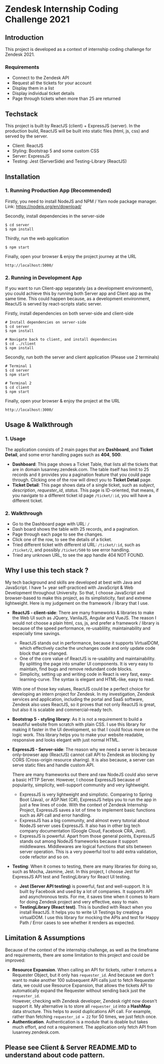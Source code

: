 # Zendesk Internship Coding Challenge 2021


## Introduction
This project is developed as a context of internship coding challenge for Zendesk 2021.
### Requirements
- Connect to the Zendesk API
- Request all the tickets for your account
- Display them in a list
- Display individual ticket details
- Page through tickets when more than 25 are returned

## Techstack
This project is built by ReactJS (client) + ExpressJS (server). In the production build, ReactJS will be built into static files (html, js, css) and served by the server.
- Client: ReactJS
- Styling: Bootstrap 5 and some custom CSS
- Server: ExpressJS
- Testing: Jest (ServerSide) and Testing-Library (ReactJS)

## Installation
### 1. Running Production App (Recommended) 
Firstly, you need to install NodeJS and NPM / Yarn node package manager.
Link: https://nodejs.org/en/download/  

Secondly, install dependencies in the server-side
```
$ cd server
$ npm install
```

Thirdly, run the web application
```
$ npm start
```

Finally, open your browser & enjoy the project journey at the URL
```
http://localhost:5000/
```

### 2. Running in Development App  
If you want to run Client-app separately (as a development environment), you could achieve this by running both Server app and Client app as the same time. This could happen because, as a development environment, ReactJS is served by react-scripts static server.

Firstly, install dependencies on both server-side and client-side
```
# Install dependencies on server-side
$ cd server
$ npm install

# Navigate back to client, and install dependencies
$ cd ../client
$ npm install
```

Secondly, run both the server and client application (Please use 2 terminals)
```
# Terminal 1
$ cd server
$ npm start

# Terminal 2
$ cd client
$ npm start
```

Finally, open your browser & enjoy the project at the URL
```
http://localhost:3000/
```

## Usage & Walkthrough

### 1. Usage
The application consists of 2 main pages that are **Dashboard**, and **Ticket Detail**, and some error handling pages such as **404**, **500**.

- **Dashboard**: This page shows a Ticket Table, that lists all the tickets that are in domain lusanney.zendesk.com. The table itself has limit to 25 records and it provides you a pagination feature that you could page through. Clicking one of the row will direct you to **Ticket Detail** page.
- **Ticket Detail**: This page shows data of a single ticket, such as *subject*, *description*, *requester_id*, *status*. This page is ID-oriented, that means, if you navigate to a different ticket id page `/ticket/:id`, you will have a different ticket.

### 2. Walkthrough
- Go to the Dashboard page with URL: `/`
- Dash board shows the table with 25 records, and a pagination.
- Page through each page to see the changes.
- Click one of the row, to see the details of a ticket.
- Tried different ticket with different id URL: `/ticket/:id`, such as `/ticket/2`, and possibly `/ticket/500` to see error handling.
- Tried any unknown URL, to see the app handle 404 NOT FOUND.

## Why I use this tech stack ?
My tech background and skills are developed at best with Java and JavaScript. I have 1+ year self-practiced with JavaScript & Web Development throughout University. So that, I choose JavaScript and browser-based to make this project, as its simplisticity, fast and extreme lightweight. Here is my judgement on the framework / library that I use.

- **ReactJS - client-side**: There are many frameworks & libraries to make the Web UI such as JQuery, VanilaJS, Angular and VueJS. The reason I would not choose a plain html, css, js, and prefer a framework / library is because of the speed performance, re-usablility, maintainability and especially time savings.  
    - ReactJS stands out in performance, because it supports VirtualDOM, which effectively cache the unchanges code and only update code block that are changed. 
    - One of the core value of ReactJS is re-usability and maintainability. By splitting the page into smaller UI components. It is very easy to maintain, find bugs and remove redundant code blocks.
    - Simplicity, setting up and writing code in React is very fast, easy-learning-curve. The syntax is elegant and HTML-like, easy to read.

    With one of those key values, ReactJS could be a perfect choice for developing an intern project for Zendesk. In my investigation, Zendesk services and application, including the portal and SaaS software, Zendesk also uses ReactJS, so it proves that not only ReactJS is great, but also it is scalable and commercial-ready tech.

- **Bootstrap 5 - styling library**: As it is not a requirement to build a beautiful website from scratch with plain CSS. I use this library for making it faster in the UI development, so that I could focus more on the logic work. This library helps you to make your website readable, responsive and looks elegant with just normal HTML.

- **ExpressJS - Server-side**: The reason why we need a server is because only-browser app (ReactJS) cannot call API to Zendesk as blocking by CORS (Cross-origin resource sharing). It is also because, a server can serve static files and handle custom API.   

    There are many frameworks out there and raw NodeJS could also serve a basic HTTP Server. However, I choose ExpressJS because of popularity, simplicity, well-support community and very lightweight.
    - ExpressJS is very lightweight and simplistic. Comparing to Spring Boot (Java), or ASP.Net (C#), ExpressJS helps you to run the app in just a few lines of code. With the context of Zendesk Internship Project, ExpressJS saves a lot of time to implement basic functions such as API call and error handling.
    - ExpressJS has a big community, and almost every tutorial about NodeJS server uses ExpressJS. It also has in other big tech company documentation (Google Cloud, Facebook CRA, Jest).
    - ExpressJS is powerful. Apart from those general points, ExpressJS stands out among NodeJS frameworks because it support middlewares. Middlewares are logical functions that sits between server operation. This is a very powerful tool to add extra validation, code refactor and so on.

- **Testing**: When it comes to testing, there are many libraries for doing so, such as Mocha, Jasmine, Jest. In this project, I choose Jest for ExpressJS API test and TestingLibrary for React UI testing.
    - **Jest (Server API testing)** is powerful, fast and well-support. It is built by Facebook and used by a lot of companies. It supports API and asynchronous tests. For me, it saves time when it comes to learn for doing Zendesk project and very effective, easy to main.
    - **TestingLibrary (React test)**. This is bundled with React when you install ReactJS. It helps you to write UI Testings by creating a virtualDOM. I use this library for mocking the APIs and test for Happy Path / Error cases to see whether it renders as expected.

## Limitation & Assumptions
Because of the context of the internship challenge, as well as the timeframe and requirements, there are some limitation to this project and could be improved:
- **Resource Expansion**. When calling an API for tickets, rather it returns a Requester Object, but it only has `requester_id`. And because we don't want to make another 100 subsequent API calls just to fetch Requester data, we could use Resource Expansion, that allows the tickets API to automatically expand the Requester without sending back just the `requester_id`.  
However, checking with Zendesk developer, Zendesk right now doesn't support it. My alternative is to store all `requester_id` into a **HashMap** data structure. This helps to avoid duplications API call. For example, rather than fetching `requester_id = 22` for 50 times, we just fetch once.
- **Authentication**. Authentication is a module that is doable but takes much effort, and not a requirement. The application only fetch API from lusanney.zendesk.com.

## Please see Client & Server README.MD to understand about code pattern.